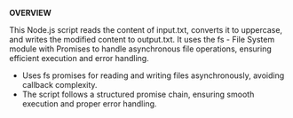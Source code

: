 **OVERVIEW**

This Node.js script reads the content of input.txt, converts it to uppercase, and writes the modified content to output.txt. It uses the fs - File System module with Promises to handle asynchronous file operations, ensuring efficient execution and error handling.
- Uses fs promises for reading and writing files asynchronously, avoiding callback complexity.
- The script follows a structured promise chain, ensuring smooth execution and proper error handling.
